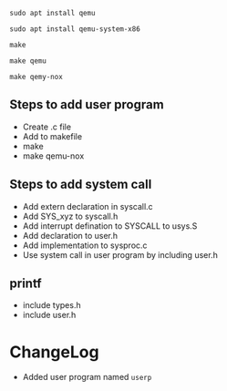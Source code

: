 `sudo apt install qemu`

`sudo apt install qemu-system-x86`

`make`

`make qemu`

`make qemy-nox`

## Steps to add user program
- Create .c file
- Add to makefile
- make 
- make qemu-nox

## Steps to add system call
- Add extern declaration in syscall.c
- Add SYS_xyz to syscall.h
- Add interrupt defination to SYSCALL to usys.S
- Add declaration to user.h
- Add implementation to sysproc.c
- Use system call in user program by including user.h

## printf
- include types.h
- include user.h



# ChangeLog
- Added user program named `userp`

